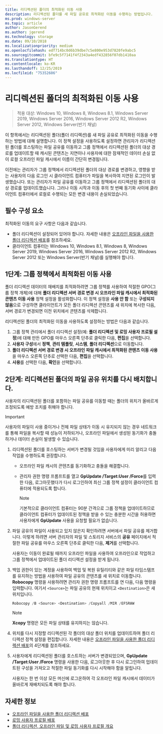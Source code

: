 ```yaml
---
title: 리디렉션된 폴더의 최적화된 이동 사용
description: 리디렉션된 폴더를 새 파일 공유로 최적화된 이동을 수행하는 방법입니다.
ms.prod: windows-server
ms.topic: article
author: JasonGerend
ms.author: jgerend
ms.technology: storage
ms.date: 09/10/2018
ms.localizationpriority: medium
ms.openlocfilehash: edf714bc0d6b39dbe7c5e800e953d7820fe9abc5
ms.sourcegitcommit: bfe9c5f7141f4f2343a4edf432856f07db1410aa
ms.translationtype: HT
ms.contentlocale: ko-KR
ms.lasthandoff: 12/25/2019
ms.locfileid: "75352606"
---
```

# <a name="enable-optimized-moves-of-redirected-folders"></a>리디렉션된 폴더의 최적화된 이동 사용

>적용 대상: Windows 10, Windows 8, Windows 8.1, Windows Server 2019, Windows Server 2016, Windows Server 2012 R2, Windows Server 2012, Windows Server(반기 채널)

이 항목에서는 리디렉션된 폴더(폴더 리디렉션)를 새 파일 공유로 최적화된 이동을 수행하는 방법에 대해 설명합니다. 이 정책 설정을 사용하도록 설정하면 관리자가 리디렉션된 폴더를 호스팅하는 파일 공유를 이동하고 그룹 정책에서 리디렉션된 폴더의 대상 경로를 업데이트할 때 캐시된 콘텐츠는 지연이나 사용자에 대한 잠재적인 데이터 손실 없이 로컬 오프라인 파일 캐시에서 이름이 간단히 변경됩니다.

이전에는 관리자가 그룹 정책에서 리디렉션된 폴더의 대상 경로를 변경하고, 영향을 받는 사용자의 다음 로그인 시 클라이언트 컴퓨터가 파일을 복사하여 지연된 로그인이 발생했습니다. 또는 관리자가 파일 공유를 이동하고 그룹 정책에서 리디렉션된 폴더의 대상 경로를 업데이트했습니다. 그러나 이동 시작과 이동 후의 첫 번째 동기화 사이에 클라이언트 컴퓨터에서 로컬로 수행되는 모든 변경 내용이 손실되었습니다.

## <a name="prerequisites"></a>필수 구성 요소

최적화된 이동의 요구 사항은 다음과 같습니다.

- 폴더 리디렉션이 설정되어 있어야 합니다. 자세한 내용은 [오프라인 파일을 사용한 폴더 리디렉션 배포](deploy-folder-redirection.md)를 참조하세요.
- 클라이언트 컴퓨터는 Windows 10, Windows 8.1, Windows 8, Windows Server 2019, Windows Server 2016, Windows Server 2012 R2, Windows Server 2012 또는 Windows Server(반기 채널)를 실행해야 합니다.

## <a name="step-1-enable-optimized-move-in-group-policy"></a>1단계: 그룹 정책에서 최적화된 이동 사용

폴더 리디렉션 데이터의 재배치를 최적화하려면 그룹 정책를 사용하여 적절한 GPO(그룹 정책 개체)에 대해 **폴더 리디렉션 서버 경로 변경 시 오프라인 파일 캐시에서 최적화된 콘텐츠 이동 사용** 정책 설정을 활성화합니다. 이 정책 설정을 **사용 안 함** 또는 **구성되지 않음**으로 구성하면 클라이언트가 모든 폴더 리디렉션 콘텐츠를 새 위치에 복사한 다음, 서버 경로가 변경되면 이전 위치에서 콘텐츠를 삭제합니다.

리디렉션된 폴더의 최적화된 이동을 사용하도록 설정하는 방법은 다음과 같습니다.

1. 그룹 정책 관리에서 폴더 리디렉션 설정(예: **폴더 리디렉션 및 로밍 사용자 프로필 설정**)에 대해 만든 GPO를 마우스 오른쪽 단추로 클릭한 다음, **편집**을 선택합니다.
2. **사용자 구성**에서 **정책**, **관리 템플릿**, **시스템**, **폴더 리디렉션**으로 이동합니다.
3. **폴더 리디렉션 서버 경로 변경 시 오프라인 파일 캐시에서 최적화된 콘텐츠 이동 사용**을 마우스 오른쪽 단추로 선택한 다음, **편집**을 선택합니다.
4. **사용**를 선택한 다음, **확인**을 선택합니다.

## <a name="step-2-relocate-the-file-share-for-redirected-folders"></a>2단계: 리디렉션된 폴더의 파일 공유 위치를 다시 배치합니다.

사용자의 리디렉션된 폴더를 포함하는 파일 공유를 이동할 때는 폴더의 위치가 올바르게 조정되도록 예방 조치를 취해야 합니다.

>[!IMPORTANT]
>사용자의 파일이 사용 중이거나 전체 파일 상태가 이동 시 유지되지 않는 경우 네트워크를 통해 파일을 복사할 때 성능이 저하되거나, 오프라인 파일에서 생성된 동기화가 충돌하거나 데이터 손실이 발생할 수 있습니다.

1. 리디렉션된 폴더를 호스팅하는 서버가 변경될 것임을 사용자에게 미리 알리고 다음 작업을 수행하도록 권장합니다.

      - 오프라인 파일 캐시의 콘텐츠를 동기화하고 충돌을 해결합니다.
      - 관리자 권한 명령 프롬프트를 열고 **GpUpdate /Target:User /Force**를 입력한 다음, 로그아웃했다가 다시 로그인하여 최신 그룹 정책 설정이 클라이언트 컴퓨터에 적용되도록 합니다.

        >[!NOTE]
        >기본적으로 클라이언트 컴퓨터는 90분 간격으로 그룹 정책을 업데이트하므로 클라이언트 컴퓨터가 업데이트된 정책을 받을 수 있는 충분한 시간을 허용하면 사용자에게 **GpUpdate** 사용을 요청할 필요가 없습니다.
2. 파일 공유의 파일이 사용되고 있지 않은지 확인하려면 서버에서 파일 공유를 제거합니다. 이렇게 하려면 서버 관리자의 파일 및 스토리지 서비스의 **공유** 페이지에서 적절한 파일 공유를 마우스 오른쪽 단추로 클릭한 다음, **제거**를 선택합니다.

    사용자는 이동이 완료될 때까지 오프라인 파일을 사용하여 오프라인으로 작업하고 그룹 정책에서 업데이트된 폴더 리디렉션 설정을 받게 됩니다.

3. 백업 권한이 있는 계정을 사용하여 백업 및 복원 유틸리티와 같은 파일 타임스탬프를 유지하는 방법을 사용하여 파일 공유의 콘텐츠를 새 위치로 이동합니다. **Robocopy** 명령을 사용하려면 관리자 권한 명령 프롬프트를 연 다음, 다음 명령을 입력합니다. 여기서 ```<Source>```는 파일 공유의 현재 위치이고 ```<Destination>```은 새 위치입니다.

    ```PowerShell
    Robocopy /B <Source> <Destination> /Copyall /MIR /EFSRAW
    ```

    >[!NOTE]
    >**Xcopy** 명령은 모든 파일 상태를 유지하지는 않습니다.
4. 위치를 다시 지정할 리디렉션된 각 폴더의 대상 폴더 위치를 업데이트하여 폴더 리디렉션 정책 설정을 편집합니다. 자세한 내용은 [오프라인 파일을 사용한 폴더 리디렉션 배포](deploy-folder-redirection.md)의 4단계를 참조하세요.
5. 사용자에게 리디렉션된 폴더를 호스트하는 서버가 변경되었으며, **GpUpdate /Target:User /Force** 명령을 사용한 다음, 로그아웃한 후 다시 로그인하여 업데이트된 구성을 가져오고 적절한 파일 동기화를 다시 시작해야 함을 알립니다.

    사용자는 한 번 이상 모든 머신에 로그온하여 각 오프라인 파일 캐시에서 데이터가 올바르게 재배치되도록 해야 합니다.

## <a name="more-information"></a>자세한 정보

* [오프라인 파일을 사용한 폴더 리디렉션 배포](deploy-folder-redirection.md)
* [로밍 사용자 프로필 배포](deploy-roaming-user-profiles.md)
* [폴더 리디렉션, 오프라인 파일 및 로밍 사용자 프로필 개요](folder-redirection-rup-overview.md)